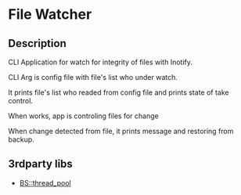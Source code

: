 # File Watcher

## Description

CLI Application for watch for integrity of files with Inotify.

CLI Arg is config file with file's list who under watch.

It prints file's list who readed from config file and prints state of take 
control.

When works, app is controling files for change

When change detected from file, it prints message and restoring from backup.

## 3rdparty libs

- [BS::thread_pool](https://github.com/bshoshany/thread-pool/tree/master)